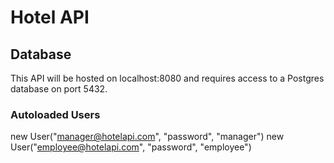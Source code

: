 # Hotel API

## Database
This API will be hosted on localhost:8080 and requires access to a Postgres database on port 5432.

### Autoloaded Users

new User("manager@hotelapi.com", "password", "manager")
new User("employee@hotelapi.com", "password", "employee")